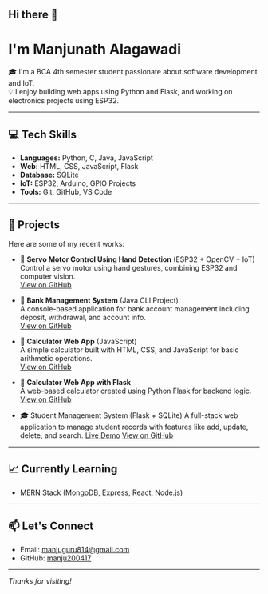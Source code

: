 ## Hi there 👋

#  I'm Manjunath Alagawadi

🎓 I'm a BCA 4th semester student passionate about software development and IoT.  
💡 I enjoy building web apps using Python and Flask, and working on electronics projects using ESP32.

---

## 💻 Tech Skills

- **Languages:** Python, C, Java, JavaScript
- **Web:** HTML, CSS, JavaScript, Flask
- **Database:** SQLite
- **IoT:** ESP32, Arduino, GPIO Projects
- **Tools:** Git, GitHub, VS Code

---

## 🚀 Projects

Here are some of my recent works:

- 🤖 **Servo Motor Control Using Hand Detection** (ESP32 + OpenCV + IoT)  
  Control a servo motor using hand gestures, combining ESP32 and computer vision.  
  [View on GitHub](https://github.com/Manju200417/Control_Servo_By_Hand__ESP32)

- 🏦 **Bank Management System** (Java CLI Project)  
  A console-based application for bank account management including deposit, withdrawal, and account info.  
  [View on GitHub](https://github.com/Manju200417/Bank_Management_System)

- 🧮 **Calculator Web App** (JavaScript)  
  A simple calculator built with HTML, CSS, and JavaScript for basic arithmetic operations.  
  [View on GitHub](https://github.com/Manju200417/Calculator_js)

- 🔢 **Calculator Web App with Flask**  
  A web-based calculator created using Python Flask for backend logic.  
  [View on GitHub](https://github.com/Manju200417/Calculator_with_Flask)

 - 🎓 Student Management System (Flask + SQLite)
A full-stack web application to manage student records with features like add, update, delete, and search.
[Live Demo](https://student-management-system-flask.onrender.com/)
[View on GitHub](https://github.com/Manju200417/Student-Management-System_Flask)

---

## 📈 Currently Learning

- MERN Stack (MongoDB, Express, React, Node.js)

---

## 📫 Let's Connect

- Email: manjuguru814@gmail.com
- GitHub: [manju200417](https://github.com/manju200417)

---

_Thanks for visiting!_
